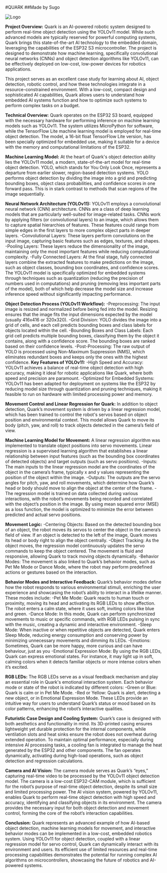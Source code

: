 #QUARK
##Made by Sugo  

 ![Logo](https://github.com/SugoCockatoo/Quark/blob/main/Quark%20Large%20Logo.png)


**Project Overview:**
Quark is an AI-powered robotic system designed to perform real-time object detection using the YOLOv11 model. While such advanced models are typically reserved for powerful computing systems, Quark brings this state-of-the-art AI technology to the embedded domain, leveraging the capabilities of the ESP32 S3 microcontroller. The project is designed to demonstrate how machine learning, specifically convolutional neural networks (CNNs) and object detection algorithms like YOLOv11, can be effectively deployed on low-cost, low-power devices for robotics applications. 

This project serves as an excellent case study for learning about AI, object detection, robotic control, and how these technologies integrate in a resource-constrained environment. With a low-cost, compact design and sophisticated AI capabilities, Quark allows users to understand how embedded AI systems function and how to optimize such systems to perform complex tasks on a budget. 


**Technical Overview:**
Quark operates on the ESP32 S3 board, equipped with the necessary hardware for performing inference on machine learning models such as YOLOv11. The system utilizes MicroPython for software, while the TensorFlow Lite machine learning model is employed for real-time object detection. The model, a 16-bit float TensorFlow Lite version, has been specially optimized for embedded use, making it suitable for a device with the memory and computational limitations of the ESP32. 

**Machine Learning Model:**
At the heart of Quark's object detection ability lies the YOLOv11 model, a modern, state-of-the-art model for real-time object detection. YOLO, which stands for You Only Look Once, represents a departure from earlier slower, region-based detection systems. YOLO performs object detection by dividing the image into a grid and predicting bounding boxes, object class probabilities, and confidence scores in one forward pass. This is in stark contrast to methods that scan regions of the image sequentially. 

**Neural Network Architecture (YOLOv11):**
YOLOv11 employs a convolutional neural network (CNN) architecture. CNNs are a class of deep learning models that are particularly well-suited for image-related tasks. CNNs work by applying filters (or convolutional layers) to an image, which allows them to capture spatial hierarchies of features. These features could range from simple edges in the first layers to more complex object parts in deeper layers. 
-Convolutional Layers: These layers perform convolutions on the input image, capturing basic features such as edges, textures, and shapes. 
-Pooling Layers: These layers reduce the dimensionality of the image, maintaining only the most important features while reducing computational complexity. 
-Fully Connected Layers: At the final stage, fully connected layers combine the extracted features to make predictions on the image, such as object classes, bounding box coordinates, and confidence scores. 
The YOLOv11 model is specifically optimized for embedded systems through techniques such as quantization (reducing the precision of numbers used in computations) and pruning (removing less important parts of the model), both of which help decrease the model size and increase inference speed without significantly impacting performance. 

**Object Detection Process (YOLOv11 Workflow):**
-Preprocessing: The input image is resized and normalized before being fed into the model. Resizing ensures that the image fits the input dimensions expected by the model (usually 416x416 or 320x320). 
-Grid Division: YOLO divides the image into a grid of cells, and each cell predicts bounding boxes and class labels for objects located within the cell. 
-Bounding Boxes and Class Labels: Each grid cell predicts multiple bounding boxes, classifying them by the object it contains, along with a confidence score. The bounding boxes are ranked based on their confidence levels. 
-Post-Processing: The raw output of YOLO is processed using Non-Maximum Suppression (NMS), which eliminates redundant boxes and keeps only the ones with the highest confidence. 
**Key Features of YOLOv11:** 
-High Speed and Accuracy: YOLOv11 achieves a balance of real-time object detection with high accuracy, making it ideal for robotic applications like Quark, where both speed and precision are paramount. 
-Optimized for Embedded Systems: YOLOv11 has been adapted for deployment on systems like the ESP32 by reducing model size through quantization and pruning techniques, making it feasible to run on hardware with limited processing power and memory. 

**Movement Control and Linear Regression for Quark:** 
In addition to object detection, Quark’s movement system is driven by a linear regression model, which has been trained to control the robot's servos based on object position and environmental context. This model allows Quark to move its body (pitch, yaw, and roll) to track objects detected in the camera’s field of view. 

**Machine Learning Model for Movement:**
A linear regression algorithm was implemented to translate object positions into servo movements. Linear regression is a supervised learning algorithm that establishes a linear relationship between input features (such as the bounding box coordinates of detected objects) and target outputs (such as servo positions). 
-Inputs: The main inputs to the linear regression model are the coordinates of the object in the camera’s frame, typically x and y values representing the position of the object within the image. 
-Outputs: The outputs are the servo angles for pitch, yaw, and roll movements, which determine how Quark’s head or body should move to align the object at the center of the frame. 
-The regression model is trained on data collected during various interactions, with the robot’s movements being recorded and correlated with the object’s position in the image. By using mean squared error (MSE) as a loss function, the model is optimized to minimize the error between predicted and actual servo positions. 

**Movement Logic:** 
-Centering Objects: Based on the detected bounding box of an object, the robot moves its servos to center the object in the camera’s field of view. If an object is detected to the left of the image, Quark moves its head or body right to align the object centrally. 
-Object Tracking: As the object moves, the regression model continuously updates the servo commands to keep the object centered. The movement is fluid and responsive, allowing Quark to track moving objects dynamically. 
-Behavior Modes: The movement is also linked to Quark’s behavior modes, such as Pet Me Mode or Dance Mode, where the robot may perform predefined actions or gestures based on the interaction. 

**Behavior Modes and Interactive Feedback:** 
Quark’s behavior modes define how the robot responds to various environmental stimuli, enriching the user experience and showcasing the robot’s ability to interact in a lifelike manner. These modes include: 
-Pet Me Mode: Quark reacts to human touch or proximity, moving its head and activating its RGB LEDs to show affection. The robot enters a calm state, where it uses soft, inviting colors like blue and green. 
-Dance Mode: In this mode, Quark can perform synchronized movements to music or specific commands, with RGB LEDs pulsing in sync with the music, creating a dynamic and interactive environment. 
-Sleep Mode: When inactive or when repetitive objects are detected, Quark enters Sleep Mode, reducing energy consumption and conserving power by minimizing unnecessary movements and dimming its LEDs. 
-Emotions: Sometimes, Quark can be more happy, more curious and can have behaviour, just as you
-Emotional Expression Mode: By using the RGB LEDs, Quark can express emotional states. For instance, it may light up in soft, calming colors when it detects familiar objects or more intense colors when it’s excited. 

**RGB LEDs:** 
The RGB LEDs serve as a visual feedback mechanism and play an essential role in Quark's emotional interaction system. Each behavior mode or state of the robot is indicated by different colors: 
-Green or Blue: Quark is calm or in Pet Me Mode. 
-Red or Yellow: Quark is alert, detecting a new object, or in Emotional Expression Mode. 
These LEDs provide an intuitive way for users to understand Quark’s status or mood based on its color patterns, enhancing the robot’s interactive qualities. 
 
**Futuristic Case Design and Cooling System:** 
Quark’s case is designed with both aesthetics and functionality in mind. Its 3D-printed casing ensures lightweight yet durable protection for the internal components, while ventilation slots and heat sinks ensure the robot does not overheat during extended operation. 
To maintain optimal performance, especially during intensive AI processing tasks, a cooling fan is integrated to manage the heat generated by the ESP32 and other components. The fan operates dynamically, activating during high-load operations, such as object detection and regression calculations. 

**Camera and AI Vision:**
The camera module serves as Quark’s “eyes,” capturing real-time video to be processed by the YOLOv11 object detection model. The camera is a low-cost ESP32-CAM module, which is sufficient for the robot’s purpose of real-time object detection, despite its small size and limited processing power. 
The AI vision system, powered by YOLOv11, enables Quark to perform real-time object detection with high speed and accuracy, identifying and classifying objects in its environment. The camera provides the necessary input for both object detection and movement control, forming the core of the robot’s interaction capabilities. 

**Conclusion:**
Quark represents an advanced example of how AI-based object detection, machine learning models for movement, and interactive behavior modes can be implemented in a low-cost, embedded robotics system. Using YOLOv11 for object detection, coupled with a linear regression model for servo control, Quark can dynamically interact with its environment and users. Its efficient use of limited resources and real-time processing capabilities demonstrates the potential for running complex AI algorithms on microcontrollers, showcasing the future of robotics and AI-powered systems. 
